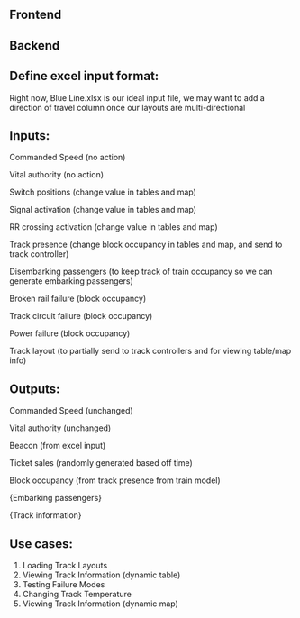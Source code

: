Frontend
-


Backend
-

Define excel input format:
-
Right now, Blue Line.xlsx is our ideal input file, 
we may want to add a direction of travel column
once our layouts are multi-directional

Inputs:
-
Commanded Speed (no action)

Vital authority (no action)

Switch positions (change value in tables and map)

Signal activation (change value in tables and map)

RR crossing activation (change value in tables and map)

Track presence (change block occupancy in tables and map, and send to track controller)

Disembarking passengers (to keep track of train occupancy so we can generate embarking passengers)

Broken rail failure (block occupancy)

Track circuit failure (block occupancy)

Power failure (block occupancy)

Track layout (to partially send to track controllers and for viewing table/map info)

Outputs:
-
Commanded Speed (unchanged)

Vital authority (unchanged)

Beacon (from excel input)

Ticket sales (randomly generated based off time)

Block occupancy (from track presence from train model)

{Embarking passengers}

{Track information}

Use cases:
-
1. Loading Track Layouts
2. Viewing Track Information (dynamic table)
3. Testing Failure Modes
4. Changing Track Temperature
5. Viewing Track Information (dynamic map)
